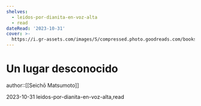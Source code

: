 ```yaml
---
shelves:
  - leidos-por-dianita-en-voz-alta
  - read
dateRead: '2023-10-31'
cover: >-
  https://i.gr-assets.com/images/S/compressed.photo.goodreads.com/books/1626950997l/58606773._SY475_.jpg
---
```

# Un lugar desconocido

author::[[Seichō Matsumoto]]

2023-10-31
leidos-por-dianita-en-voz-alta,read